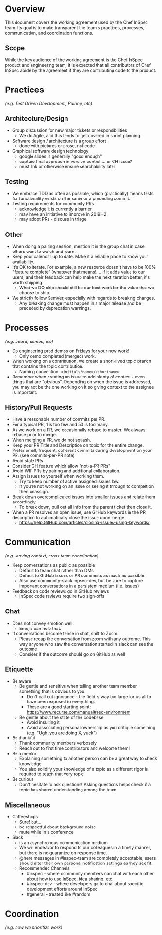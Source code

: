 # Overview
This document covers the working agreement used by the Chef InSpec team. Its goal is to make transparent the team's practices, processes, communication, and coordination functions.

## Scope
While the key audience of the working agreement is the Chef InSpec product and engineering team, it is expected that all contributors of Chef InSpec abide by the agreement if they are contributing code to the product.

# Practices
*(e.g. Test Driven Development, Pairing, etc)*

## Architecture/Design
* Group discussion for new major tickets or responsibilities
  * We do Agile, and this tends to get covered in sprint planning.
* Software design / architecture is a group effort
  * done with pictures or prose, not code
* Graphical software design technology
  * google slides is generally "good enough"
  * capture final approach in version control ... or GH issue?
  * must link or otherwise ensure searchability later

## Testing
* We embrace TDD as often as possible, which (practically) means tests for functionality exists on the same or a preceding commit.
* Testing requirements for community PRs
  * acknowledge it is currently a barrier
  * may have an initiative to improve in 2019H2
  * may adopt PRs - discuss in triage

## Other
* When doing a pairing session, mention it in the group chat in case others want to watch and learn.
* Keep your calendar up to date. Make it a reliable place to know your availability.
* It's OK to iterate. For example, a new resource doesn't have to be 100% "feature complete" (whatever that means!)... if it adds value to our users, and their feedback can help make the next iteration better, it's worth shipping.
  * What we DO ship should still be our best work for the value that we choose to ship.
* We strictly follow SemVer, especially with regards to breaking changes.
  * Any breaking change must happen in a major release and be preceded by deprecation warnings.

# Processes
*(e.g. board, demos, etc)*
* Do engineering prod demos on Fridays for your new work!
  * Only demo completed (merged) work.
* When working on a contribution, we create a short-lived topic branch that contains the topic contribution.
  * Naming convention: `<initials/name>/<shortname>`
* Remember when creating an issue to add plenty of context - even things that are "obvious". Depending on when the issue is addressed, you may not be the one working on it so giving context to the assignee is important.

## History/Pull Requests
* Have a reasonable number of commits per PR.
 * For a typical PR, 1 is too few and 50 is too many.
 * As we work on a PR, we occasionally rebase to master. We always rebase prior to merge.
 * When merging a PR, we do not squash.
* Keep your PR Title and Description on topic for the entire change.
* Prefer small, frequent, coherent commits during development on your PR.  (see commits-per-PR note)
* Avoid stale PRs
 * Consider GH feature which allow "not-a-PR PRs"
 * Avoid WIP PRs by pairing and additional collaboration.
* Assign issues to yourself when working them.
  * Try to keep number of active assigned issues low.
  * If you're not working on an issue or seeing it through to completion then unassign.
* Break down overcomplicated issues into smaller issues and relate them accordingly.
  * To break down, pull out all info from the parent ticket then close it.
* When a PR resolves an open issue, use GitHub keywords in the PR description to automatically close the issue upon merge.
  * https://help.GitHub.com/articles/closing-issues-using-keywords/

# Communication
*(e.g. leaving context, cross team coordination)*
* Keep conversations as public as possible
  * Default to team chat rather than DMs
  * Default to GitHub issues or PR comments as much as possible
  * Also use community-slack inpsec-dev, but be sure to capture important conversations in a persistent medium (i.e. issues)
* Feedback on code reviews go in GitHub reviews
  * InSpec code reviews require two sign-offs

## Chat
* Does not convey emotion well.
  * Emojis can help that.
* If conversations become tense in chat, shift to Zoom.
  * Please recap the conversation from zoom with any outcome. This way anyone who saw the conversation started in slack can see the outcome
  * Consider if the outcome should go on GitHub as well

## Etiquette
* Be aware
  * Be gentle and sensitive when telling another team member something that is obvious to you.
    * Don't call out ignorance - the field is way too large for us all to have been exposed to everything.
    * These are a good starting point: https://www.recurse.com/manual#sec-environment
  * Be gentle about the state of the codebase
    * Avoid insulting it
    * Avoid associating personal ownership as you critique something (e.g. "Ugh, you are doing X, yuck")
* Be thankful
  * Thank community members verbosely
  * Reach out to first time contributors and welcome them!
* Be a mentor
  * Explaining something to another person can be a great way to check knowledge
  * You also solidify your knowledge of a topic as a different rigor is required to teach that very topic
* Be curious
  * Don't hesitate to ask questions! Asking questions helps check if a topic has shared understanding among the team

## Miscellaneous
* Coffeeshops
  * Sure! but...
  * be respectful about background noise
  * mute while in a conference
* Slack
  * is an asynchronous communication medium
  * We will endeavor to respond to our colleagues in a timely manner, but there is no guarantee on response time.
  * @here messages in #inspec-team are completely acceptable; users should alter their own personal notification settings as they see fit.
  * Recommended Channels
    * #inspec - where community members can chat with each other about how to use InSpec, idea sharing, etc.
    * #inspec-dev - where developers go to chat about specific development efforts around InSpec
    * #general - treated like #random

# Coordination
*(e.g. how we prioritize work)*

